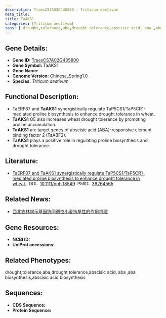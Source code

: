 ```yaml
---
description: TraesCS7A02G435800 ; Triticum aestivum
meta_title:
title: TaAKS1
categories: [Triticum aestivum]
tags: [ drought,tolerance,aba,drought tolerance,abscisic acid, aba ,aba biosynthesis,abscisic acid biosynthesis ]
---
```


## Gene Details:
- **Gene ID:**	[TraesCS7A02G435800]()
- **Gene Symbol:** TaAKS1
- **Gene Name:** 
- **Genome Version:** [Chinese_Spring1.0]()
- **Species:** *Triticum aestivum*

## Functional Description:
   - TaERF87 and **TaAKS1** synergistically regulate TaP5CS1/TaP5CR1-mediated proline biosynthesis to enhance drought tolerance in wheat.
   - **TaAKS1** OE also increases wheat drought tolerance by promoting proline accumulation.
   - **TaAKS1** are target genes of abscisic acid (ABA)-responsive element binding factor 2 (TaABF2).
   - **TaAKS1** plays a positive role in regulating proline biosynthesis and drought tolerance.

## Literature:
   - [TaERF87 and TaAKS1 synergistically regulate TaP5CS1/TaP5CR1-mediated proline biosynthesis to enhance drought tolerance in wheat.]( https://nph.onlinelibrary.wiley.com/doi/10.1111/nph.18549)&nbsp;&nbsp;DOI:&nbsp;&nbsp;[10.1111/nph.18549](https://nph.onlinelibrary.wiley.com/doi/10.1111/nph.18549)&nbsp;&nbsp;PMID:&nbsp;&nbsp;[36264565](https://pubmed.ncbi.nlm.nih.gov/36264565/)

## Related News:
   - [西北农林揭示基因协同调控小麦抗旱性的作用机理](https://mp.weixin.qq.com/s?__biz=MzIyOTY2NDYyNQ==&mid=2247556715&idx=7&sn=30d7ff4f69d50e3765bb21e5653bcd28&chksm=e8bd6c75dfcae56375b3012553abac076d3e83d50d734c0dd939f74345b97ed79519b96b2bc2&scene=27#wechat_redirect)

## Gene Resources:
- **NCBI ID:** [](https://www.ncbi.nlm.nih.gov/gene/?term=)
- **UniProt accessions:** [](https://www.uniprot.org/uniprotkb//entry)

## Related Phenotypes:
drought,tolerance,aba,drought tolerance,abscisic acid, aba ,aba biosynthesis,abscisic acid biosynthesis

## Sequences:
- **CDS Sequence:**
- **Protein Sequence:**
